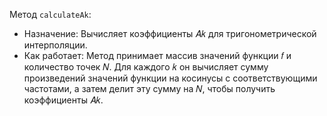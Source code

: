 Метод `calculateAk`:
  - Назначение: Вычисляет коэффициенты 𝐴𝑘 для тригонометрической интерполяции.
  - Как работает: Метод принимает массив значений функции 𝑓 и количество точек 𝑁. Для каждого 𝑘 он вычисляет сумму произведений значений функции на косинусы с соответствующими частотами, а        затем делит эту сумму на 𝑁, чтобы получить коэффициенты 𝐴𝑘.
